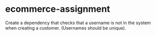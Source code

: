 # ecommerce-assignment
Create a dependency that checks that a username is not in the system when creating a customer. (Usernames should be unique).
